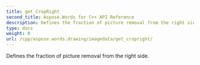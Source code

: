 ```yaml
---
title: get_CropRight
second_title: Aspose.Words for C++ API Reference
description: Defines the fraction of picture removal from the right side. 
type: docs
weight: 0
url: /cpp/aspose.words.drawing/imagedata/get_cropright/
---
```


Defines the fraction of picture removal from the right side. 

